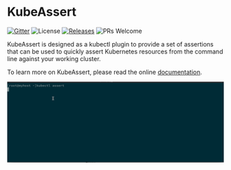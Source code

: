# KubeAssert

[![Gitter](https://badges.gitter.im/morningspace/community.svg)](https://gitter.im/morningspace/community?utm_source=badge&utm_medium=badge&utm_campaign=pr-badge)
![License](https://img.shields.io/badge/license-MIT-000000.svg)
[![Releases](https://img.shields.io/github/v/release/morningspace/kubeassert.svg)](https://github.com/morningspace/kubeassert/releases)
![PRs Welcome](https://img.shields.io/badge/PRs-welcome-brightgreen.svg)

KubeAssert is designed as a kubectl plugin to provide a set of assertions that can be used to quickly assert Kubernetes resources from the command line against your working cluster.

To learn more on KubeAssert, please read the online [documentation](https://morningspace.github.io/kubeassert/docs/#/).

![](docs/assets/demo.gif)
